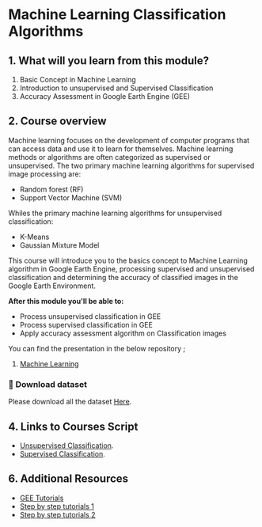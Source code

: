 #  Machine Learning Classification Algorithms

## 1. What will you learn from this module?

1. Basic Concept in Machine Learning
2. Introduction to unsupervised and Supervised Classification
3. Accuracy Assessment in Google Earth Engine (GEE)




## 2. Course overview

Machine learning focuses on the development of computer programs that can access data and use it to learn for themselves. Machine learning methods or algorithms are often categorized as supervised or unsupervised. The two primary machine learning algorithms for supervised image processing are:
-   Random forest (RF)
-   Support Vector Machine (SVM)

Whiles the primary machine learning algorithms for unsupervised classification:<br>

- K-Means
- Gaussian Mixture Model<br>

This course will introduce you to the basics concept to Machine Learning algorithm in Google Earth Engine, processing supervised and unsupervised classification and determining  the accuracy of classified images in the Google Earth Environment.







**After this module you'll be able to:**

- Process unsupervised classification in GEE
- Process supervised classification in GEE
- Apply accuracy assessment algorithm on Classification images



You can find the presentation in the below repository ;


1. [Machine Learning ](https://github.com/ernest19/SNV/blob/main/training/presentations/day4/Machine_Learning.pptx)



###   :pushpin: Download dataset
Please download all the dataset [Here](https://github.com/ernest19/SNV/tree/main/training/datasets/module4/datasets_module4.zip).


## 4. Links to Courses Script  
- [Unsupervised Classification](https://code.earthengine.google.com/b303e3aa81516ef61043dff3ee550303).
- [Supervised Classification](https://code.earthengine.google.com/ad81607083e512a2486b717289882fa7).







## 6. Additional Resources

- [GEE Tutorials](https://developers.google.com/earth-engine/guides/classification) 
- [Step by step tutorials 1](https://www.cartoscience.com/supervised-classification) 
- [Step by step tutorials 2](https://dges.carleton.ca/CUOSGwiki/index.php/Supervised_Classifications_using_Google_Earth_Engine)




